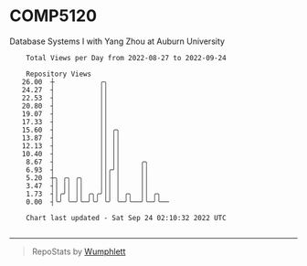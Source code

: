 # COMP5120
Database Systems I with Yang Zhou at Auburn University

```
    Total Views per Day from 2022-08-27 to 2022-09-24

    Repository Views
   26.00  ┼           ╭╮
   24.27  ┤           ││
   22.53  ┤           ││
   20.80  ┤           ││
   19.07  ┤           ││
   17.33  ┤           ││
   15.60  ┤           ││ ╭╮
   13.87  ┤           ││ ││
   12.13  ┤           ││ ││
   10.40  ┤           ││ ││
    8.67  ┤           ││ ││     ╭╮
    6.93  ┤           ││╭╯│     ││
    5.20  ┼╮ ╭╮ ╭╮    │││ │     ││
    3.47  ┤│ ││ ││    │││ │     ││
    1.73  ┤│╭╯│ ││ ╭╮╭╯││ │ ╭╮  ││ ╭╮
    0.00  ┤╰╯ ╰─╯╰─╯╰╯ ╰╯ ╰─╯╰──╯╰─╯╰──

    Chart last updated - Sat Sep 24 02:10:32 2022 UTC
    
```

---

> RepoStats by [Wumphlett](https://github.com/Wumphlett)
